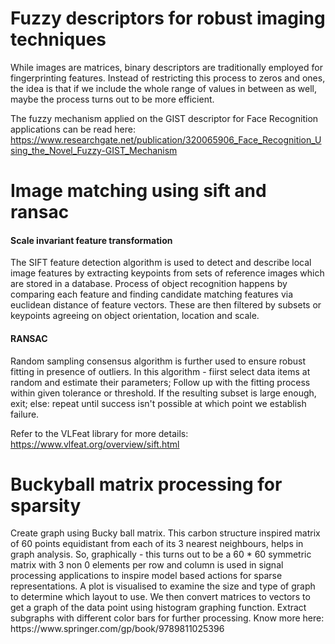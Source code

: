 <h1> Fuzzy descriptors for robust imaging techniques </h1>

While images are matrices, binary descriptors are traditionally employed for fingerprinting features. Instead of restricting this process to zeros and ones, the idea is that if we include the whole range of values in between as well, maybe the process turns out to be more efficient. 

The fuzzy mechanism applied on the GIST descriptor for Face Recognition applications can be read here: 
https://www.researchgate.net/publication/320065906_Face_Recognition_Using_the_Novel_Fuzzy-GIST_Mechanism

<h1> Image matching using sift and ransac </h1>
<h4> Scale invariant feature transformation </h4>
The SIFT feature detection algorithm is used to detect and describe local image features by extracting keypoints from sets of reference images which are stored in a database. Process of object recognition happens by comparing each feature and finding candidate matching features via euclidean distance of feature vectors. These are then filtered by subsets or keypoints agreeing on object orientation, location and scale. 

<h4> RANSAC </h4>
Random sampling consensus algorithm is further used to ensure robust fitting in presence of outliers. In this algorithm - fiirst select data items at random and estimate their parameters; Follow up with the fitting process within given tolerance or threshold. If the resulting subset is large enough, exit; else: repeat until success isn't possible at which point we establish failure. 

Refer to the VLFeat library for more details: https://www.vlfeat.org/overview/sift.html

<h1> Buckyball matrix processing for sparsity </h1>
Create graph using Bucky ball matrix. This carbon structure inspired matrix of 60 points equidistant from each of its 3 nearest neighbours, helps in graph analysis. So, graphically - this turns out to be a 60 * 60 symmetric matrix with 3 non 0 elements per row and column is used in signal processing applications to inspire model based actions for sparse representations. A plot is visualised to examine the size and type of graph to determine which layout to use. We then convert matrices to vectors to get a graph of the data point using histogram graphing function. Extract subgraphs with different color bars for further processing. 
Know more here: https://www.springer.com/gp/book/9789811025396
